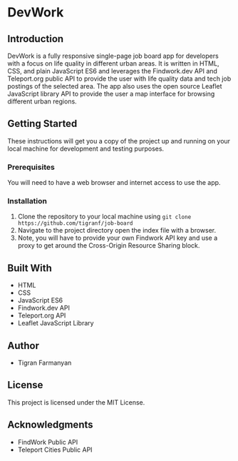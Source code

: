 # DevWork

## Introduction
DevWork is a fully responsive single-page job board app for developers with a focus on life quality in different urban areas. It is written in HTML, CSS, and plain JavaScript ES6 and leverages the Findwork.dev API and Teleport.org public API to provide the user with life quality data and tech job postings of the selected area. The app also uses the open source Leaflet JavaScript library API to provide the user a map interface for browsing different urban regions.

## Getting Started
These instructions will get you a copy of the project up and running on your local machine for development and testing purposes.

### Prerequisites
You will need to have a web browser and internet access to use the app.

### Installation
1. Clone the repository to your local machine using `git clone https://github.com/tigranf/job-board`
2. Navigate to the project directory open the index file with a browser.
3. Note, you will have to provide your own Findwork API key and use a proxy to get around the Cross-Origin Resource Sharing block.

## Built With
- HTML
- CSS
- JavaScript ES6
- Findwork.dev API
- Teleport.org API
- Leaflet JavaScript Library

## Author
- Tigran Farmanyan

## License
This project is licensed under the MIT License.

## Acknowledgments
- FindWork Public API
- Teleport Cities Public API

